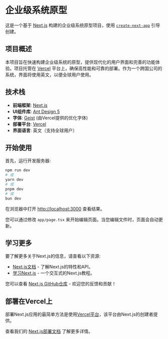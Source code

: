 # 企业级系统原型

这是一个基于 [Next.js](https://nextjs.org) 构建的企业级系统原型项目，使用 [`create-next-app`](https://nextjs.org/docs/app/api-reference/cli/create-next-app) 引导创建。

## 项目概述

本项目旨在快速构建企业级系统的原型，提供现代化的用户界面和完善的功能体验。项目托管在 [Vercel](https://vercel.com) 平台上，确保高性能和可靠的部署。作为一个跨国公司的系统，界面将使用英文，以便全球用户使用。

## 技术栈

- **前端框架**: [Next.js](https://nextjs.org)
- **UI组件库**: [Ant Design 5](https://ant.design/)
- **字体**: [Geist](https://vercel.com/font) (由Vercel提供的优化字体)
- **部署平台**: [Vercel](https://vercel.com)
- **界面语言**: 英文（支持全球用户）

## 开始使用

首先，运行开发服务器:

```bash
npm run dev
# 或
yarn dev
# 或
pnpm dev
# 或
bun dev
```

在浏览器中打开 [http://localhost:3000](http://localhost:3000) 查看结果。

您可以通过修改 `app/page.tsx` 来开始编辑页面。当您编辑文件时，页面会自动更新。

## 学习更多

要了解更多关于Next.js的信息，请查看以下资源:

- [Next.js文档](https://nextjs.org/docs) - 了解Next.js的特性和API。
- [学习Next.js](https://nextjs.org/learn) - 一个交互式的Next.js教程。

您可以查看 [Next.js GitHub仓库](https://github.com/vercel/next.js) - 欢迎您的反馈和贡献！

## 部署在Vercel上

部署Next.js应用的最简单方法是使用[Vercel平台](https://vercel.com/new?utm_medium=default-template&filter=next.js&utm_source=create-next-app&utm_campaign=create-next-app-readme)，该平台由Next.js的创建者提供。

查看我们的 [Next.js部署文档](https://nextjs.org/docs/app/building-your-application/deploying) 了解更多详情。
